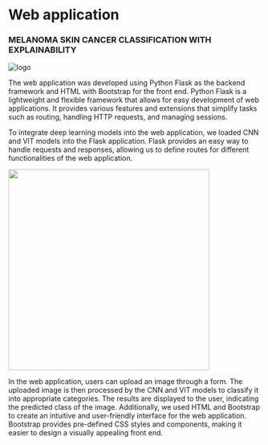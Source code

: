 # Web application 
### MELANOMA SKIN CANCER CLASSIFICATION WITH EXPLAINABILITY
![logo](https://user-images.githubusercontent.com/62339931/230259789-25f8ad48-21f5-44a2-b695-3fbdddbcfa79.jpeg)

The web application was developed using Python Flask as the backend framework and HTML with Bootstrap for the front end. Python Flask is a lightweight and flexible framework that allows for easy development of web applications. It provides various features and extensions that simplify tasks such as routing, handling HTTP requests, and managing sessions.

To integrate deep learning models into the web application, we loaded CNN and VIT models into the Flask application. Flask provides an easy way to handle requests and responses, allowing us to define routes for different functionalities of the web application.

<img src="https://github.com/LU-Bio-Vision/web/assets/62339931/0abdae12-a8b4-44b4-b6bf-a32d0754ead1" width="400" height="400">

In the web application, users can upload an image through a form. The uploaded image is then processed by the CNN and VIT models to classify it into appropriate categories. The results are displayed to the user, indicating the predicted class of the image. Additionally, we used HTML and Bootstrap to create an intuitive and user-friendly interface for the web application. Bootstrap provides pre-defined CSS styles and components, making it easier to design a visually appealing front end.

